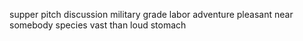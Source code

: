 supper pitch discussion military grade labor adventure pleasant near somebody species vast than loud stomach